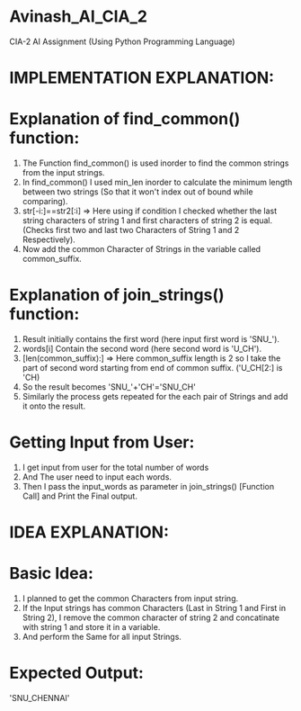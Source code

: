 # Avinash_AI_CIA_2
CIA-2 AI Assignment (Using Python Programming Language)

# IMPLEMENTATION EXPLANATION:
# Explanation of find_common() function:
1) The Function find_common() is used inorder to find the common strings from the input strings.
2) In find_common() I used min_len inorder to calculate the minimum length between two strings (So that it won't index out of bound while comparing).
3) str[-i:]==str2[:i] => Here using if condition I checked whether the last string characters of string 1 and first characters of string 2 is equal. (Checks first two and last two Characters of String 1 and 2 Respectively).
4) Now add the common Character of Strings in the variable called common_suffix.

# Explanation of join_strings() function:
1) Result initially contains the first word (here input first word is 'SNU_').
2) words[i] Contain the second word (here second word is 'U_CH').
3) [len(common_suffix):] => Here common_suffix length is 2 so I take the part of second word starting from end of common suffix. ('U_CH[2:] is 'CH)
4) So the result becomes 'SNU_'+'CH'='SNU_CH'
5) Similarly the process gets repeated for the each pair of Strings and add it onto the result.

# Getting Input from User:
1) I get input from user for the total number of words
2) And The user need to input each words.
3) Then I pass the input_words as parameter in join_strings() [Function Call] and Print the Final output.

# IDEA EXPLANATION:
# Basic Idea:
1) I planned to get the common Characters from input string.
2) If the Input strings has common Characters (Last in String 1 and First in String 2), I remove the common character of string 2 and concatinate with string 1 and store it in a variable.
3) And perform the Same for all input Strings.

# Expected Output:
'SNU_CHENNAI'

        
